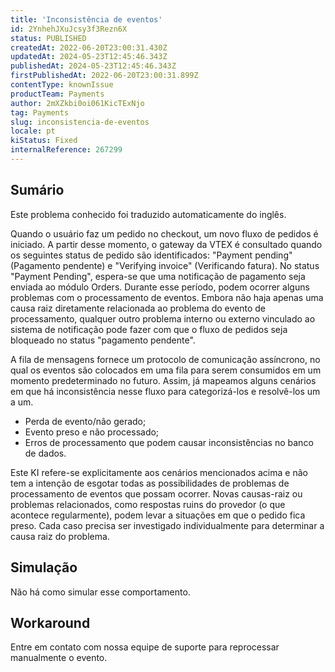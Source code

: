 ```yaml
---
title: 'Inconsistência de eventos'
id: 2YnhehJXuJcsy3f3Rezn6X
status: PUBLISHED
createdAt: 2022-06-20T23:00:31.430Z
updatedAt: 2024-05-23T12:45:46.343Z
publishedAt: 2024-05-23T12:45:46.343Z
firstPublishedAt: 2022-06-20T23:00:31.899Z
contentType: knownIssue
productTeam: Payments
author: 2mXZkbi0oi061KicTExNjo
tag: Payments
slug: inconsistencia-de-eventos
locale: pt
kiStatus: Fixed
internalReference: 267299
---
```


## Sumário

<div class="alert alert-info">
  <p>Este problema conhecido foi traduzido automaticamente do inglês.</p>
</div>



Quando o usuário faz um pedido no checkout, um novo fluxo de pedidos é iniciado. A partir desse momento, o gateway da VTEX é consultado quando os seguintes status de pedido são identificados: "Payment pending" (Pagamento pendente) e "Verifying invoice" (Verificando fatura). No status "Payment Pending", espera-se que uma notificação de pagamento seja enviada ao módulo Orders. Durante esse período, podem ocorrer alguns problemas com o processamento de eventos. Embora não haja apenas uma causa raiz diretamente relacionada ao problema do evento de processamento, qualquer outro problema interno ou externo vinculado ao sistema de notificação pode fazer com que o fluxo de pedidos seja bloqueado no status "pagamento pendente".

A fila de mensagens fornece um protocolo de comunicação assíncrono, no qual os eventos são colocados em uma fila para serem consumidos em um momento predeterminado no futuro. Assim, já mapeamos alguns cenários em que há inconsistência nesse fluxo para categorizá-los e resolvê-los um a um.


- Perda de evento/não gerado;
- Evento preso e não processado;
- Erros de processamento que podem causar inconsistências no banco de dados.

Este KI refere-se explicitamente aos cenários mencionados acima e não tem a intenção de esgotar todas as possibilidades de problemas de processamento de eventos que possam ocorrer. Novas causas-raiz ou problemas relacionados, como respostas ruins do provedor (o que acontece regularmente), podem levar a situações em que o pedido fica preso. Cada caso precisa ser investigado individualmente para determinar a causa raiz do problema.

## Simulação



Não há como simular esse comportamento.



## Workaround


Entre em contato com nossa equipe de suporte para reprocessar manualmente o evento.





